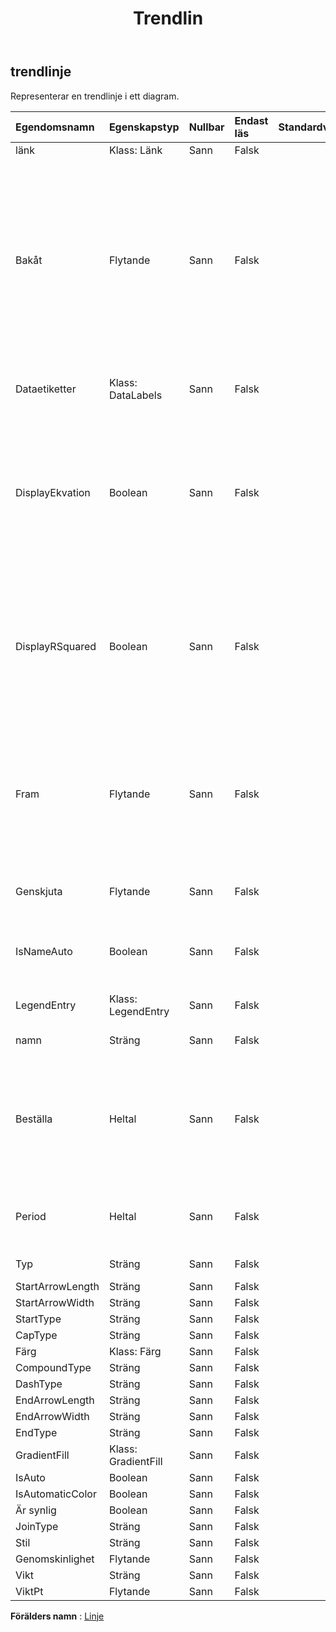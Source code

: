 ﻿---
title: Trendlin
second_title: Aspose.Cells Cloud Documen
type: docs
url: /sv/specification/model/trendline/
description: "Aspose.Cells Molnmodellspecifikation: Trendline. Hantera enkelt Excel och andra kalkylarksdokument med funktioner som att öppna, generera, redigera, dela, slå samman, jämföra och konvertera"
kwords: Excel, Office, Kalkylblad, Cloud REST API, Trendline
weight: 50
---
## **trendlinje**

 Representerar en trendlinje i ett diagram.

| Egendomsnamn| Egenskapstyp| Nullbar| Endast läs| Standardvärde| Beskrivning|
|:- |:- |:- |:- |:- |:- |
| länk| Klass: Länk| Sann| Falsk|||
| Bakåt| Flytande| Sann| Falsk|| Returnerar eller ställer in antalet perioder (eller enheter på ett punktdiagram) som trendlinjen sträcker sig bakåt. Antalet perioder måste vara större än eller lika med noll. Om diagramtypen är kolumn måste antalet perioder vara mellan 0 och 0,5|
| Dataetiketter| Klass: DataLabels| Sann| Falsk|| Representerar DataLabels-objektet för den angivna serien.|
| DisplayEkvation| Boolean| Sann| Falsk|| Representerar om ekvationen för trendlinjen visas i diagrammet (i samma dataetikett som R-kvadratvärdet). Om du ställer in den här egenskapen till True aktiveras dataetiketter automatiskt.|
| DisplayRSquared| Boolean| Sann| Falsk||Representerar om trendlinjens R-kvadratvärde visas i diagrammet (i samma dataetikett som ekvationen). Om du ställer in den här egenskapen till True aktiveras dataetiketter automatiskt.|
| Fram| Flytande| Sann| Falsk|| Returnerar eller ställer in antalet perioder (eller enheter på ett punktdiagram) som trendlinjen sträcker sig framåt. Antalet perioder måste vara större än eller lika med noll.|
| Genskjuta| Flytande| Sann| Falsk|| Returnerar eller ställer in punkten där trendlinjen korsar värdeaxeln.|
| IsNameAuto| Boolean| Sann| Falsk|| Returnerar om Microsoft Excel automatiskt bestämmer namnet på trendlinjen.|
| LegendEntry| Klass: LegendEntry| Sann| Falsk|| Får legendposten enligt denna trendlinje|
| namn| Sträng| Sann| Falsk|| Returnerar namnet på trendlinjen.|
| Beställa| Heltal| Sann| Falsk|| Returnerar eller ställer in trendlinjeordningen (ett heltal större än 1) när trendlinjetypen är polynom. Beställningen måste vara mellan 2 och 6.|
| Period| Heltal| Sann| Falsk|| Returnerar eller ställer in perioden för trendlinjen för glidande medelvärde.|
| Typ| Sträng| Sann| Falsk|| Returnerar trendlinjetypen.|
| StartArrowLength| Sträng| Sann| Falsk|||
| StartArrowWidth| Sträng| Sann| Falsk|||
| StartType| Sträng| Sann| Falsk|||
| CapType| Sträng| Sann| Falsk|||
| Färg| Klass: Färg| Sann| Falsk|||
| CompoundType| Sträng| Sann| Falsk|||
| DashType| Sträng| Sann| Falsk|||
| EndArrowLength| Sträng| Sann| Falsk|||
| EndArrowWidth| Sträng| Sann| Falsk|||
| EndType| Sträng| Sann| Falsk|||
| GradientFill| Klass: GradientFill| Sann| Falsk|||
| IsAuto| Boolean| Sann| Falsk|||
| IsAutomaticColor| Boolean| Sann| Falsk|||
| Är synlig| Boolean| Sann| Falsk|||
| JoinType| Sträng| Sann| Falsk|||
| Stil| Sträng| Sann| Falsk|||
| Genomskinlighet| Flytande| Sann| Falsk|||
| Vikt| Sträng| Sann| Falsk|||
| ViktPt| Flytande| Sann| Falsk|||

**Förälders namn** : [Linje](/specification/model/line)

